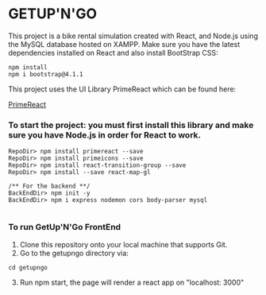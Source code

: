 # GETUP'N'GO

This project is a bike rental simulation created with React, and Node.js using the MySQL database hosted on XAMPP.
Make sure you have the latest dependencies installed on React and also install BootStrap CSS:

```
npm install
npm i bootstrap@4.1.1
```

This project uses the UI Library PrimeReact which can be found here:

[PrimeReact](https://primereact.org/)

### To start the project: you must first install this library and make sure you have Node.js in order for React to work.

```
RepoDir> npm install primereact --save
RepoDir> npm install primeicons --save
RepoDir> npm install react-transition-group --save
RepoDir> npm install --save react-map-gl

/** For the backend **/
BackEndDir> npm init -y
BackEndDir> npm i express nodemon cors body-parser mysql


```

### To run GetUp'N'Go FrontEnd

1. Clone this repository onto your local machine that supports Git.
2. Go to the getupngo directory via:

```
cd getupngo
```

3. Run npm start, the page will render a react app on "localhost: 3000"
